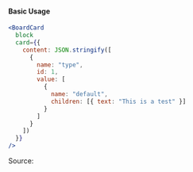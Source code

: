 #### Basic Usage

```jsx
<BoardCard
  block
  card={{
    content: JSON.stringify([
      {
        name: "type",
        id: 1,
        value: [
          {
            name: "default",
            children: [{ text: "This is a test" }]
          }
        ]
      }
    ])
  }}
/>
```

Source:

```js { "file": "./BoardCard.js" }
```
